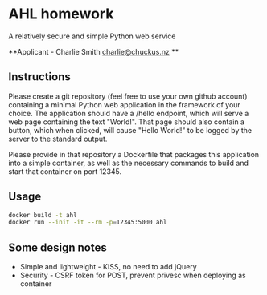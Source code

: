 # AHL homework

A relatively secure and simple Python web service

**Applicant - Charlie Smith <charlie@chuckus.nz> **

## Instructions

Please create a git repository (feel free to use your own github account) containing a minimal Python web application in the framework of your choice. The application should have a /hello endpoint, which will serve a web page containing the text "World!". That page should also contain a button, which when clicked, will cause "Hello World!" to be logged by the server to the standard output.

Please provide in that repository a Dockerfile that packages this application into a simple container, as well as the necessary commands to build and start that container on port 12345.

## Usage

```bash
docker build -t ahl
docker run --init -it --rm -p=12345:5000 ahl
```
## Some design notes

* Simple and lightweight - KISS, no need to add jQuery 
* Security - CSRF token for POST, prevent privesc when deploying as container

